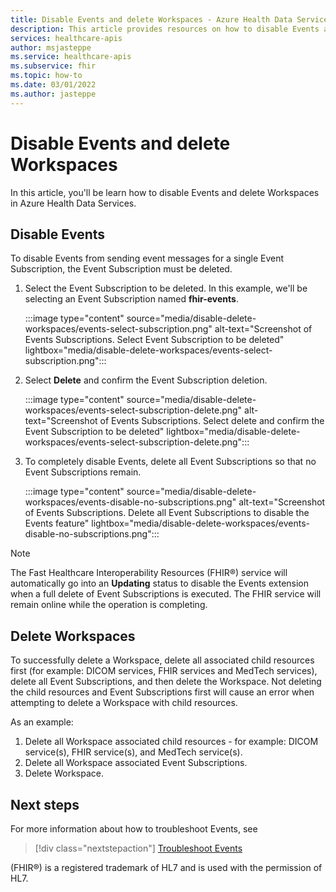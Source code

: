 ```yaml
---
title: Disable Events and delete Workspaces - Azure Health Data Services
description: This article provides resources on how to disable Events and delete Workspaces.
services: healthcare-apis
author: msjasteppe
ms.service: healthcare-apis
ms.subservice: fhir
ms.topic: how-to
ms.date: 03/01/2022
ms.author: jasteppe
---
```


# Disable Events and delete Workspaces

In this article, you'll be learn how to disable Events and delete Workspaces in Azure Health Data Services.

## Disable Events

To disable Events from sending event messages for a single Event Subscription, the Event Subscription must be deleted.

1. Select the Event Subscription to be deleted. In this example, we'll be selecting an Event Subscription named **fhir-events**.

   :::image type="content" source="media/disable-delete-workspaces/events-select-subscription.png" alt-text="Screenshot of Events Subscriptions. Select Event Subscription to be deleted" lightbox="media/disable-delete-workspaces/events-select-subscription.png":::

2. Select **Delete** and confirm the Event Subscription deletion.

   :::image type="content" source="media/disable-delete-workspaces/events-select-subscription-delete.png" alt-text="Screenshot of Events Subscriptions. Select delete and confirm the Event Subscription to be deleted" lightbox="media/disable-delete-workspaces/events-select-subscription-delete.png":::

3. To completely disable Events, delete all Event Subscriptions so that no Event Subscriptions remain.

   :::image type="content" source="media/disable-delete-workspaces/events-disable-no-subscriptions.png" alt-text="Screenshot of Events Subscriptions. Delete all Event Subscriptions to disable the Events feature" lightbox="media/disable-delete-workspaces/events-disable-no-subscriptions.png":::

> [!NOTE]
>
> The Fast Healthcare Interoperability Resources (FHIR&#174;) service will automatically go into an **Updating** status to disable the Events extension when a full delete of Event Subscriptions is executed. The FHIR service will remain online while the operation is completing.

## Delete Workspaces

To successfully delete a Workspace, delete all associated child resources first (for example: DICOM services, FHIR services and MedTech services), delete all Event Subscriptions, and then delete the Workspace. Not deleting the child resources and Event Subscriptions first will cause an error when attempting to delete a Workspace with child resources.

As an example:

 1. Delete all Workspace associated child resources - for example: DICOM service(s), FHIR service(s), and MedTech service(s).
 2. Delete all Workspace associated Event Subscriptions.
 3. Delete Workspace.

## Next steps

For more information about how to troubleshoot Events, see

>[!div class="nextstepaction"]
>[Troubleshoot Events](./events-troubleshooting-guide.md)

(FHIR&#174;) is a registered trademark of HL7 and is used with the permission of HL7.
